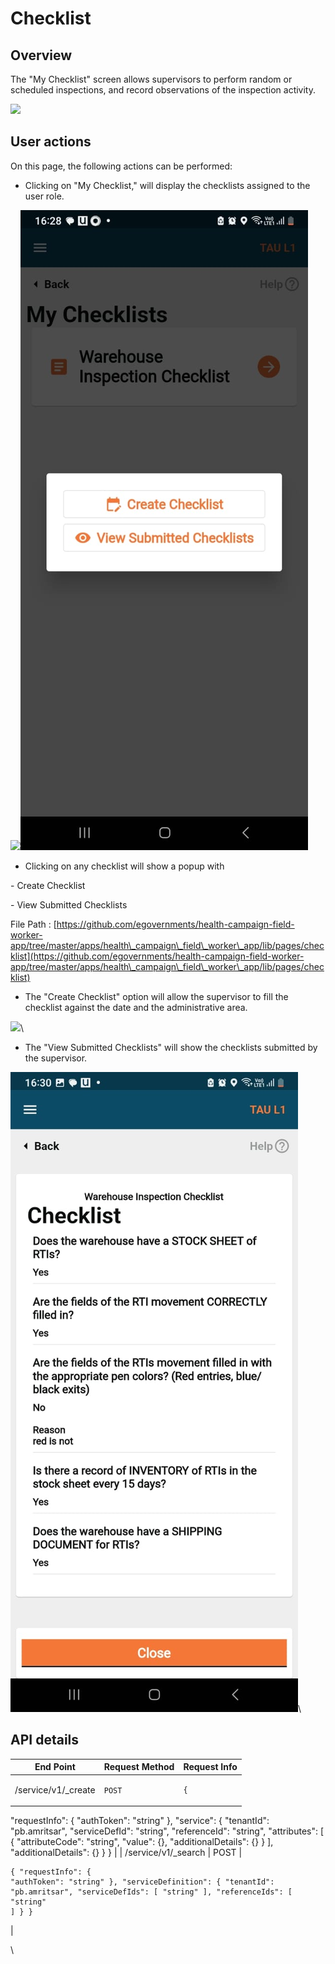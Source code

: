 # Checklist

## Overview

The "My Checklist" screen allows supervisors to perform random or scheduled inspections, and record observations of the inspection activity.

![](https://lh5.googleusercontent.com/qtKMdKMut8JY6VYnkBSKw4Visepz15wf-y-Ij2foOM9IrrODwIPj74g5VS8s-pl7E-ZDHWJgesqDhr4onPBNf7JVuPM2xfwRibQcYm7Xgeq9O0Hq-p0AeT4awt6ZTw5vzNE7i5bWYJlZ1Ux4ue3jbpw)

## User actions

On this page, the following actions can be performed:

* Clicking on "My Checklist," will display the checklists assigned to the user role.

![](https://lh3.googleusercontent.com/\_y963QR2vmvgdJKq7fFeLuGSdi2-oJJhNpRicQZaS7iR0ILsJd4afTRYUTkJoUVFdsBIti6z4hMaIIWEV03U8m60MWSrpFB\_2Bx47YitftvZx4\_I9aDYLZLPlVNqLjT-696hzQEmS8R-wrIvJzfbprQ)![](<../../.gitbook/assets/image (13).png>)

* Clicking on any checklist will show a popup with

&#x20;    \- Create Checklist

&#x20;    \- View Submitted Checklists&#x20;

File Path : [https://github.com/egovernments/health-campaign-field-worker-app/tree/master/apps/health\_campaign\_field\_worker\_app/lib/pages/checklist](https://github.com/egovernments/health-campaign-field-worker-app/tree/master/apps/health\_campaign\_field\_worker\_app/lib/pages/checklist)

* The "Create Checklist" option will allow the supervisor to fill the checklist against the date and the administrative area.

![](https://lh6.googleusercontent.com/wYAR7sY3g4U\_prDFvzNiW1J7dd6cEpsGgDcutW4io154s3th\_knEzp0XTtG\_iAaY\_Aq7lNMUf3KEktfXq9CgtSPi5CnBMHIkfAht8yJM6tFWjVwbI6xTUFOck1Ebo175erG2GZSMPy2xZGQ2s8Axujc)\


* The "View Submitted Checklists" will show the checklists submitted by the supervisor.

![](<../../.gitbook/assets/image (16).png>)\


## **API details**

| End Point            | Request Method | Request Info                                                                                                                                                                                                                                                                                                                                                                                       |
| -------------------- | -------------- | -------------------------------------------------------------------------------------------------------------------------------------------------------------------------------------------------------------------------------------------------------------------------------------------------------------------------------------------------------------------------------------------------- |
| /service/v1/\_create | `POST`         | <pre class="language-json"><code class="lang-json">{
  "requestInfo": {
    "authToken": "string"
  },
  "service": {
    "tenantId": "pb.amritsar",
    "serviceDefId": "string",
    "referenceId": "string",
    "attributes": [
      {
        "attributeCode": "string",
        "value": {},
        "additionalDetails": {}
      }
    ],
    "additionalDetails": {}
  }
}
</code></pre> |
| /service/v1/\_search | POST           | <pre class="language-json"><code class="lang-json">{
  "requestInfo": {
    "authToken": "string"
  },
  "serviceDefinition": {
    "tenantId": "pb.amritsar",
    "serviceDefIds": [
      "string"
    ],
    "referenceIds": [
      "string"
    ]
  }
}
</code></pre>                                                                                                                         |

\
